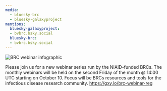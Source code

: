 ```yaml
---
media:
  - bluesky-brc
  - bluesky-galaxyproject
mentions:
  bluesky-galaxyproject:
  - bvbrc.bsky.social
  bluesky-brc:
  - bvbrc.bsky.social
---
```

![BRC webinar infographic](https://galaxyproject.org/images/brc_webinar_banner.png)

Please join us for a new webinar series run by the NIAID-funded BRCs. The monthly webinars will be held on the second Friday of the month @ 14:00 UTC starting on October 10. Focus will be BRCs resources and tools for the infectious disease research community.
https://gxy.io/brc-webinar-reg
